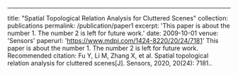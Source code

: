 ---
title: "Spatial Topological Relation Analysis for Cluttered Scenes"
collection: publications
permalink: /publication/paper1
excerpt: 'This paper is about the number 1. The number 2 is left for future work.'
date: 2009-10-01
venue: 'Sensors'
paperurl: 'https://www.mdpi.com/1424-8220/20/24/7181'
This paper is about the number 1. The number 2 is left for future work.
Recommended citation: Fu Y, Li M, Zhang X, et al. Spatial topological relation analysis for cluttered scenes[J]. Sensors, 2020, 20(24): 7181..
